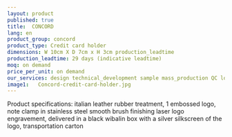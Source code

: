 ```yaml
---
layout: product
published: true
title:  CONCORD
lang: en
product_group: concord
product_type: Credit card holder
dimensions: W 10cm X D 7cm x H 3cm production_leadtime
production_leadtime: 29 days (indicative leadtime)
moq: on demand
price_per_unit: on demand
our_services: design technical_development sample mass_production QC logistic shipping
image1:   Concord-credit-card-holder.jpg
---
```

Product specifications:  italian leather rubber treatment,  1 embossed logo, note clamp in stainless steel smooth brush finishing laser logo engravement, delivered in a black wibalin box with a silver silkscreen of the logo, transportation carton						
